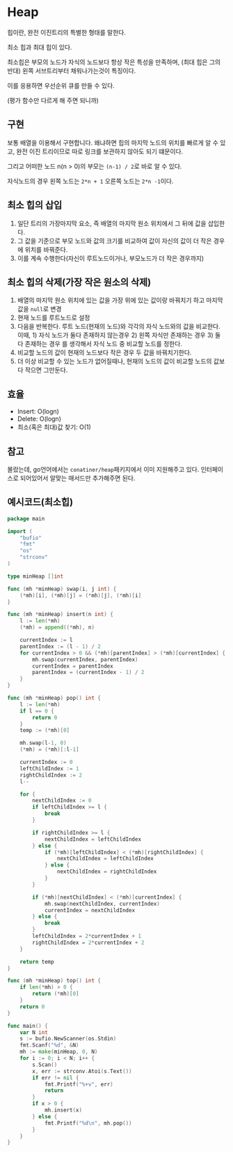 # Heap

힙이란, 완전 이진트리의 특별한 형태를 말한다.

최소 힙과 최대 힙이 있다.

최소힙은 부모의 노드가 자식의 노드보다 항상 작은 특성을 만족하며, (최대 힙은 그의 반대) 왼쪽 서브트리부터 채워나가는것이 특징이다.

이를 응용하면 우선순위 큐를 만들 수 있다.

(평가 함수만 다르게 해 주면 되니까)

## 구현

보통 배열을 이용해서 구현합니다. 왜냐하면 힙의 마지막 노드의 위치를 빠르게 알 수 있고, 완전 이진 트리이므로 따로 링크를 보관하지 않아도 되기 떄문이다.

그리고 어떠한 노드 n(n > 0)의 부모는 `(n-1) / 2`로 바로 알 수 있다.

자식노드의 경우 왼쪽 노드는 `2*n + 1` 오른쪽 노드는 `2*n -1`이다.

## 최소 힙의 삽입

1. 일단 트리의 가장마지막 요소, 즉 배열의 마지막 원소 위치에서 그 뒤에 값을 삽입한다.
2. 그 값을 기준으로 부모 노드와 값의 크기를 비교하여 값이 자신의 값이 더 작은 경우에 위치를 바꿔준다.
3. 이를 계속 수행한다(자신이 루트노드이거나, 부모노드가 더 작은 경우까지)

## 최소 힙의 삭제(가장 작은 원소의 삭제)

1. 배열의 마지막 원소 위치에 있는 값을 가장 위에 있는 값이랑 바꿔치기 하고 마지막 값을 `null`로 변경
2. 현재 노드를 루트노드로 설정
3. 다음을 반복한다. 루트 노드(현재의 노드)와 각각의 자식 노드와의 값을 비교한다. 이때, 1) 자식 노드가 둘다 존재하지 않는경우 2) 왼쪽 자식만 존재하는 경우 3) 둘 다 존재하는 경우 를 생각해서 자식 노드 중 비교할 노드를 정한다.
3. 비교할 노드의 값이 현재의 노드보다 작은 경우 두 값을 바꿔치기한다.
4. 더 이상 비교할 수 있는 노드가 없어질때나, 현재의 노드의 값이 비교할 노드의 값보다 작으면 그만둔다.

## 효율

- Insert: O(logn)
- Delete: O(logn)
- 최소(혹은 최대)값 찾기: O(1)

## 참고

몰랐는데, go언어에서는 `conatiner/heap`패키지에서 이미 지원해주고 있다. 인터페이스로 되어있어서 알맞는 매서드만 추가해주면 된다.

## 예시코드(최소힙)

```go
package main

import (
	"bufio"
	"fmt"
	"os"
	"strconv"
)

type minHeap []int

func (mh *minHeap) swap(i, j int) {
	(*mh)[i], (*mh)[j] = (*mh)[j], (*mh)[i]
}

func (mh *minHeap) insert(n int) {
	l := len(*mh)
	(*mh) = append((*mh), n)

	currentIndex := l
	parentIndex := (l - 1) / 2
	for currentIndex > 0 && (*mh)[parentIndex] > (*mh)[currentIndex] {
		mh.swap(currentIndex, parentIndex)
		currentIndex = parentIndex
		parentIndex = (currentIndex - 1) / 2
	}
}

func (mh *minHeap) pop() int {
	l := len(*mh)
	if l == 0 {
		return 0
	}
	temp := (*mh)[0]

	mh.swap(l-1, 0)
	(*mh) = (*mh)[:l-1]

	currentIndex := 0
	leftChildIndex := 1
	rightChildIndex := 2
	l--

	for {
		nextChildIndex := 0
		if leftChildIndex >= l {
			break
		}

		if rightChildIndex >= l {
			nextChildIndex = leftChildIndex
		} else {
			if (*mh)[leftChildIndex] < (*mh)[rightChildIndex] {
				nextChildIndex = leftChildIndex
			} else {
				nextChildIndex = rightChildIndex
			}
		}

		if (*mh)[nextChildIndex] < (*mh)[currentIndex] {
			mh.swap(nextChildIndex, currentIndex)
			currentIndex = nextChildIndex
		} else {
			break
		}
		leftChildIndex = 2*currentIndex + 1
		rightChildIndex = 2*currentIndex + 2
	}

	return temp
}

func (mh *minHeap) top() int {
	if len(*mh) > 0 {
		return (*mh)[0]
	}
	return 0
}

func main() {
	var N int
	s := bufio.NewScanner(os.Stdin)
	fmt.Scanf("%d", &N)
	mh := make(minHeap, 0, N)
	for i := 0; i < N; i++ {
		s.Scan()
		x, err := strconv.Atoi(s.Text())
		if err != nil {
			fmt.Printf("%+v", err)
			return
		}
		if x > 0 {
			mh.insert(x)
		} else {
			fmt.Printf("%d\n", mh.pop())
		}
	}
}

```

